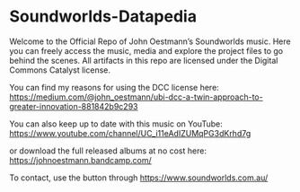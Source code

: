 # Soundworlds-Datapedia

Welcome to the Official Repo of John Oestmann’s Soundworlds music. Here you can freely access the music, media and explore the project files to go behind the scenes. All artifacts in this repo are licensed under the Digital Commons Catalyst license.

You can find my reasons for using the DCC license here: https://medium.com/@john_oestmann/ubi-dcc-a-twin-approach-to-greater-innovation-881842b9c293 

You can also keep up to date with this music on YouTube: https://www.youtube.com/channel/UC_i11eAdIZUMqPG3dKrhd7g

or download the full released albums at no cost here: https://johnoestmann.bandcamp.com/

To contact, use the button through https://www.soundworlds.com.au/ 
